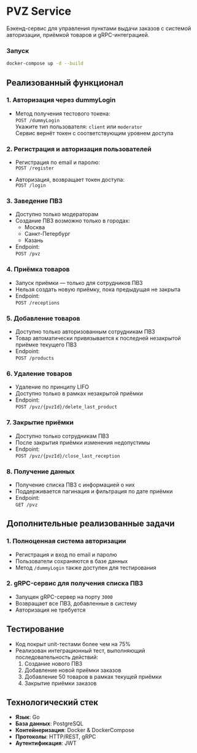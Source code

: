 # PVZ Service

Бэкенд-сервис для управления пунктами выдачи заказов с системой авторизации, приёмкой товаров и gRPC-интеграцией.

### Запуск
```bash
docker-compose up -d --build
```

## Реализованный функционал

### 1. Авторизация через dummyLogin

- Метод получения тестового токена:  
  `POST /dummyLogin`  
  Укажите тип пользователя: `client` или `moderator`  
  Сервис вернёт токен с соответствующим уровнем доступа

### 2. Регистрация и авторизация пользователей

- Регистрация по email и паролю:  
  `POST /register`

- Авторизация, возвращает токен доступа:  
  `POST /login`

### 3. Заведение ПВЗ

- Доступно только модераторам
- Создание ПВЗ возможно только в городах:
  - Москва
  - Санкт-Петербург
  - Казань
- Endpoint:  
  `POST /pvz`

### 4. Приёмка товаров

- Запуск приёмки — только для сотрудников ПВЗ
- Нельзя создать новую приёмку, пока предыдущая не закрыта
- Endpoint:  
  `POST /receptions`

### 5. Добавление товаров

- Доступно только авторизованным сотрудникам ПВЗ
- Товар автоматически привязывается к последней незакрытой приёмке текущего ПВЗ
- Endpoint:  
  `POST /products`

### 6. Удаление товаров

- Удаление по принципу LIFO
- Доступно только в рамках незакрытой приёмки
- Endpoint:  
  `POST /pvz/{pvzId}/delete_last_product`

### 7. Закрытие приёмки

- Доступно только сотрудникам ПВЗ
- После закрытия приёмки изменения недопустимы
- Endpoint:  
  `POST /pvz/{pvzId}/close_last_reception`

### 8. Получение данных

- Получение списка ПВЗ с информацией о них
- Поддерживается пагинация и фильтрация по дате приёмки
- Endpoint:  
  `GET /pvz`

## Дополнительные реализованные задачи

### 1. Полноценная система авторизации
- Регистрация и вход по email и паролю
- Пользователи сохраняются в базе данных
- Метод `/dummyLogin` также доступен для тестирования

### 2. gRPC-сервис для получения списка ПВЗ

- Запущен gRPC-сервер на порту `3000`
- Возвращает все ПВЗ, добавленные в систему
- Авторизация не требуется

## Тестирование

- Код покрыт unit-тестами более чем на 75%
- Реализован интеграционный тест, выполняющий последовательность действий:
  1. Создание нового ПВЗ
  2. Добавление новой приёмки заказов
  3. Добавление 50 товаров в рамках текущей приёмки
  4. Закрытие приёмки заказов

## Технологический стек

- **Язык**: Go
- **База данных**: PostgreSQL
- **Контейнеризация**: Docker & DockerCompose
- **Протоколы**: HTTP/REST, gRPC
- **Аутентификация**: JWT

